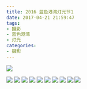 ```yaml
---
title: 2016 蓝色港湾灯光节1
date: 2017-04-21 21:59:47
tags: 
- 摄影
- 蓝色港湾
- 灯光
categories:
- 摄影
---
```

![](/photos/blue-bay-lights/1.jpg)
<!-- more -->
![](/photos/blue-bay-lights/2.jpg)
![](/photos/blue-bay-lights/3.jpg)
![](/photos/blue-bay-lights/4.jpg)
![](/photos/blue-bay-lights/5.jpg)
![](/photos/blue-bay-lights/6.jpg)
![](/photos/blue-bay-lights/7.jpg)
![](/photos/blue-bay-lights/8.jpg)
![](/photos/blue-bay-lights/9.jpg)
![](/photos/blue-bay-lights/10.jpg)
![](/photos/blue-bay-lights/11.jpg)
